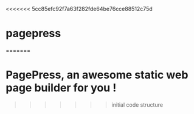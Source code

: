 <<<<<<< 5cc85efc92f7a63f282fde64be76cce88512c75d
# pagepress
=======
# PagePress, an awesome static web page builder for you !
>>>>>>> initial code structure

